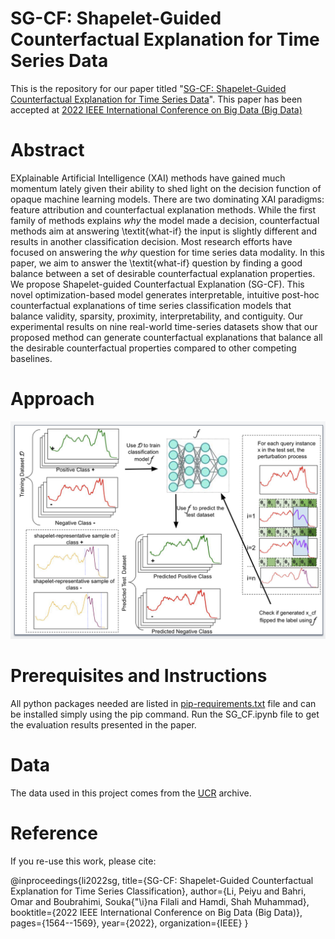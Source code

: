 # SG-CF: Shapelet-Guided Counterfactual Explanation for Time Series Data
This is the repository for our paper titled "[SG-CF: Shapelet-Guided Counterfactual Explanation for Time Series Data](https://ieeexplore.ieee.org/abstract/document/10020866/)". This paper has been accepted at [2022 IEEE International Conference on Big Data (Big Data)](https://bigdataieee.org/BigData2022/)

# Abstract
EXplainable Artificial Intelligence (XAI) methods have gained much momentum lately given their ability to shed light on the decision function of opaque machine learning models. There are two dominating XAI paradigms: feature attribution and counterfactual explanation methods. While the first family of methods explains $why$ the model made a decision, counterfactual methods aim at answering \textit{what-if} the input is slightly different and results in another classification decision. Most research efforts have focused on answering the $why$ question for time series data modality. In this paper, we aim to answer the \textit{what-if} question by finding a good balance between a set of desirable counterfactual explanation properties. We propose Shapelet-guided Counterfactual Explanation  (SG-CF). This novel optimization-based model generates interpretable, intuitive post-hoc counterfactual explanations of time series classification models that balance validity, sparsity, proximity, interpretability, and contiguity. Our experimental results on nine real-world time-series datasets show that our proposed method can generate counterfactual explanations that balance all the desirable counterfactual properties compared to other competing baselines.

# Approach
![main](fig1.png)

# Prerequisites and Instructions
All python packages needed are listed in [pip-requirements.txt](pip-requirements.txt) file and can be installed simply using the pip command.
Run the SG_CF.ipynb file to get the evaluation results presented in the paper.

# Data
The data used in this project comes from the [UCR](https://www.cs.ucr.edu/~eamonn/time_series_data_2018/) archive.

# Reference
If you re-use this work, please cite:

@inproceedings{li2022sg,
  title={SG-CF: Shapelet-Guided Counterfactual Explanation for Time Series Classification},
  author={Li, Peiyu and Bahri, Omar and Boubrahimi, Souka{\"\i}na Filali and Hamdi, Shah Muhammad},
  booktitle={2022 IEEE International Conference on Big Data (Big Data)},
  pages={1564--1569},
  year={2022},
  organization={IEEE}
}
